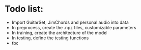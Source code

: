 # Todo list:
- Import GuitarSet, JimChords and personal audio into data
- In preprocess, create the .npz files, customizable parameters
- In training, create the architecture of the model
- In testing, define the testing functions
- tbc 